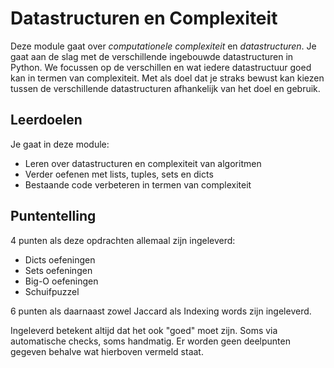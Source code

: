 # Datastructuren en Complexiteit

Deze module gaat over *computationele complexiteit* en *datastructuren*. Je gaat aan de slag met de verschillende ingebouwde datastructuren in Python. We focussen op de verschillen en wat iedere datastructuur goed kan in termen van complexiteit. Met als doel dat je straks bewust kan kiezen tussen de verschillende datastructuren afhankelijk van het doel en gebruik.

## Leerdoelen

Je gaat in deze module:

- Leren over datastructuren en complexiteit van algoritmen
- Verder oefenen met lists, tuples, sets en dicts
- Bestaande code verbeteren in termen van complexiteit

## Puntentelling

4 punten als deze opdrachten allemaal zijn ingeleverd:

- Dicts oefeningen
- Sets oefeningen
- Big-O oefeningen
- Schuifpuzzel

6 punten als daarnaast zowel Jaccard als Indexing words zijn ingeleverd.

Ingeleverd betekent altijd dat het ook "goed" moet zijn. Soms via automatische checks, soms handmatig. Er worden geen deelpunten gegeven behalve wat hierboven vermeld staat.
